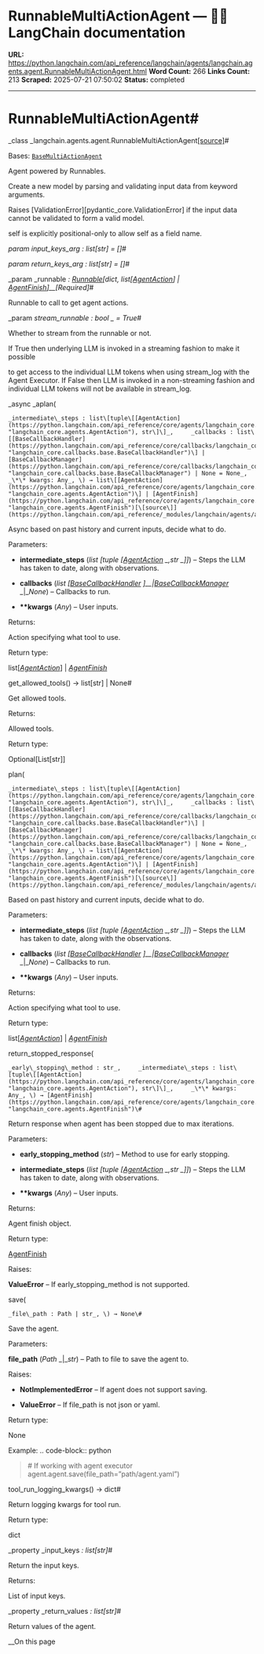 # RunnableMultiActionAgent — 🦜🔗 LangChain  documentation

**URL:** https://python.langchain.com/api_reference/langchain/agents/langchain.agents.agent.RunnableMultiActionAgent.html
**Word Count:** 266
**Links Count:** 213
**Scraped:** 2025-07-21 07:50:02
**Status:** completed

---

# RunnableMultiActionAgent\#

_class _langchain.agents.agent.RunnableMultiActionAgent[\[source\]](https://python.langchain.com/api_reference/_modules/langchain/agents/agent.html#RunnableMultiActionAgent)\#     

Bases: [`BaseMultiActionAgent`](https://python.langchain.com/api_reference/langchain/agents/langchain.agents.agent.BaseMultiActionAgent.html#langchain.agents.agent.BaseMultiActionAgent "langchain.agents.agent.BaseMultiActionAgent")

Agent powered by Runnables.

Create a new model by parsing and validating input data from keyword arguments.

Raises \[ValidationError\]\[pydantic\_core.ValidationError\] if the input data cannot be validated to form a valid model.

self is explicitly positional-only to allow self as a field name.

_param _input\_keys\_arg _: list\[str\]__ = \[\]_\#     

_param _return\_keys\_arg _: list\[str\]__ = \[\]_\#     

_param _runnable _: [Runnable](https://python.langchain.com/api_reference/core/runnables/langchain_core.runnables.base.Runnable.html#langchain_core.runnables.base.Runnable "langchain_core.runnables.base.Runnable")\[dict, list\[[AgentAction](https://python.langchain.com/api_reference/core/agents/langchain_core.agents.AgentAction.html#langchain_core.agents.AgentAction "langchain_core.agents.AgentAction")\] | [AgentFinish](https://python.langchain.com/api_reference/core/agents/langchain_core.agents.AgentFinish.html#langchain_core.agents.AgentFinish "langchain_core.agents.AgentFinish")\]__\[Required\]_\#     

Runnable to call to get agent actions.

_param _stream\_runnable _: bool_ _ = True_\#     

Whether to stream from the runnable or not.

If True then underlying LLM is invoked in a streaming fashion to make it possible     

to get access to the individual LLM tokens when using stream\_log with the Agent Executor. If False then LLM is invoked in a non-streaming fashion and individual LLM tokens will not be available in stream\_log.

_async _aplan\(

    _intermediate\_steps : list\[tuple\[[AgentAction](https://python.langchain.com/api_reference/core/agents/langchain_core.agents.AgentAction.html#langchain_core.agents.AgentAction "langchain_core.agents.AgentAction"), str\]\]_,     _callbacks : list\[[BaseCallbackHandler](https://python.langchain.com/api_reference/core/callbacks/langchain_core.callbacks.base.BaseCallbackHandler.html#langchain_core.callbacks.base.BaseCallbackHandler "langchain_core.callbacks.base.BaseCallbackHandler")\] | [BaseCallbackManager](https://python.langchain.com/api_reference/core/callbacks/langchain_core.callbacks.base.BaseCallbackManager.html#langchain_core.callbacks.base.BaseCallbackManager "langchain_core.callbacks.base.BaseCallbackManager") | None = None_,     _\*\* kwargs: Any_, \) → list\[[AgentAction](https://python.langchain.com/api_reference/core/agents/langchain_core.agents.AgentAction.html#langchain_core.agents.AgentAction "langchain_core.agents.AgentAction")\] | [AgentFinish](https://python.langchain.com/api_reference/core/agents/langchain_core.agents.AgentFinish.html#langchain_core.agents.AgentFinish "langchain_core.agents.AgentFinish")[\[source\]](https://python.langchain.com/api_reference/_modules/langchain/agents/agent.html#RunnableMultiActionAgent.aplan)\#     

Async based on past history and current inputs, decide what to do.

Parameters:     

  * **intermediate\_steps** \(_list_ _\[__tuple_ _\[_[_AgentAction_](https://python.langchain.com/api_reference/core/agents/langchain_core.agents.AgentAction.html#langchain_core.agents.AgentAction "langchain_core.agents.AgentAction") _,__str_ _\]__\]_\) – Steps the LLM has taken to date, along with observations.

  * **callbacks** \(_list_ _\[_[_BaseCallbackHandler_](https://python.langchain.com/api_reference/core/callbacks/langchain_core.callbacks.base.BaseCallbackHandler.html#langchain_core.callbacks.base.BaseCallbackHandler "langchain_core.callbacks.base.BaseCallbackHandler") _\]__|_[_BaseCallbackManager_](https://python.langchain.com/api_reference/core/callbacks/langchain_core.callbacks.base.BaseCallbackManager.html#langchain_core.callbacks.base.BaseCallbackManager "langchain_core.callbacks.base.BaseCallbackManager") _|__None_\) – Callbacks to run.

  * **\*\*kwargs** \(_Any_\) – User inputs.

Returns:     

Action specifying what tool to use.

Return type:     

list\[[_AgentAction_](https://python.langchain.com/api_reference/core/agents/langchain_core.agents.AgentAction.html#langchain_core.agents.AgentAction "langchain_core.agents.AgentAction")\] | [_AgentFinish_](https://python.langchain.com/api_reference/core/agents/langchain_core.agents.AgentFinish.html#langchain_core.agents.AgentFinish "langchain_core.agents.AgentFinish")

get\_allowed\_tools\(\) → list\[str\] | None\#     

Get allowed tools.

Returns:     

Allowed tools.

Return type:     

Optional\[List\[str\]\]

plan\(

    _intermediate\_steps : list\[tuple\[[AgentAction](https://python.langchain.com/api_reference/core/agents/langchain_core.agents.AgentAction.html#langchain_core.agents.AgentAction "langchain_core.agents.AgentAction"), str\]\]_,     _callbacks : list\[[BaseCallbackHandler](https://python.langchain.com/api_reference/core/callbacks/langchain_core.callbacks.base.BaseCallbackHandler.html#langchain_core.callbacks.base.BaseCallbackHandler "langchain_core.callbacks.base.BaseCallbackHandler")\] | [BaseCallbackManager](https://python.langchain.com/api_reference/core/callbacks/langchain_core.callbacks.base.BaseCallbackManager.html#langchain_core.callbacks.base.BaseCallbackManager "langchain_core.callbacks.base.BaseCallbackManager") | None = None_,     _\*\* kwargs: Any_, \) → list\[[AgentAction](https://python.langchain.com/api_reference/core/agents/langchain_core.agents.AgentAction.html#langchain_core.agents.AgentAction "langchain_core.agents.AgentAction")\] | [AgentFinish](https://python.langchain.com/api_reference/core/agents/langchain_core.agents.AgentFinish.html#langchain_core.agents.AgentFinish "langchain_core.agents.AgentFinish")[\[source\]](https://python.langchain.com/api_reference/_modules/langchain/agents/agent.html#RunnableMultiActionAgent.plan)\#     

Based on past history and current inputs, decide what to do.

Parameters:     

  * **intermediate\_steps** \(_list_ _\[__tuple_ _\[_[_AgentAction_](https://python.langchain.com/api_reference/core/agents/langchain_core.agents.AgentAction.html#langchain_core.agents.AgentAction "langchain_core.agents.AgentAction") _,__str_ _\]__\]_\) – Steps the LLM has taken to date, along with the observations.

  * **callbacks** \(_list_ _\[_[_BaseCallbackHandler_](https://python.langchain.com/api_reference/core/callbacks/langchain_core.callbacks.base.BaseCallbackHandler.html#langchain_core.callbacks.base.BaseCallbackHandler "langchain_core.callbacks.base.BaseCallbackHandler") _\]__|_[_BaseCallbackManager_](https://python.langchain.com/api_reference/core/callbacks/langchain_core.callbacks.base.BaseCallbackManager.html#langchain_core.callbacks.base.BaseCallbackManager "langchain_core.callbacks.base.BaseCallbackManager") _|__None_\) – Callbacks to run.

  * **\*\*kwargs** \(_Any_\) – User inputs.

Returns:     

Action specifying what tool to use.

Return type:     

list\[[_AgentAction_](https://python.langchain.com/api_reference/core/agents/langchain_core.agents.AgentAction.html#langchain_core.agents.AgentAction "langchain_core.agents.AgentAction")\] | [_AgentFinish_](https://python.langchain.com/api_reference/core/agents/langchain_core.agents.AgentFinish.html#langchain_core.agents.AgentFinish "langchain_core.agents.AgentFinish")

return\_stopped\_response\(

    _early\_stopping\_method : str_,     _intermediate\_steps : list\[tuple\[[AgentAction](https://python.langchain.com/api_reference/core/agents/langchain_core.agents.AgentAction.html#langchain_core.agents.AgentAction "langchain_core.agents.AgentAction"), str\]\]_,     _\*\* kwargs: Any_, \) → [AgentFinish](https://python.langchain.com/api_reference/core/agents/langchain_core.agents.AgentFinish.html#langchain_core.agents.AgentFinish "langchain_core.agents.AgentFinish")\#     

Return response when agent has been stopped due to max iterations.

Parameters:     

  * **early\_stopping\_method** \(_str_\) – Method to use for early stopping.

  * **intermediate\_steps** \(_list_ _\[__tuple_ _\[_[_AgentAction_](https://python.langchain.com/api_reference/core/agents/langchain_core.agents.AgentAction.html#langchain_core.agents.AgentAction "langchain_core.agents.AgentAction") _,__str_ _\]__\]_\) – Steps the LLM has taken to date, along with observations.

  * **\*\*kwargs** \(_Any_\) – User inputs.

Returns:     

Agent finish object.

Return type:     

[AgentFinish](https://python.langchain.com/api_reference/core/agents/langchain_core.agents.AgentFinish.html#langchain_core.agents.AgentFinish "langchain_core.agents.AgentFinish")

Raises:     

**ValueError** – If early\_stopping\_method is not supported.

save\(

    _file\_path : Path | str_, \) → None\#     

Save the agent.

Parameters:     

**file\_path** \(_Path_ _|__str_\) – Path to file to save the agent to.

Raises:     

  * **NotImplementedError** – If agent does not support saving.

  * **ValueError** – If file\_path is not json or yaml.

Return type:     

None

Example: .. code-block:: python

> \# If working with agent executor agent.agent.save\(file\_path=”path/agent.yaml”\)

tool\_run\_logging\_kwargs\(\) → dict\#     

Return logging kwargs for tool run.

Return type:     

dict

_property _input\_keys _: list\[str\]_\#     

Return the input keys.

Returns:     

List of input keys.

_property _return\_values _: list\[str\]_\#     

Return values of the agent.

__On this page